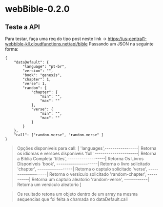 # webBible-0.2.0

## Teste a API

Para testar, faça uma req do tipo post neste link ->   https://us-central1-webbible-kll.cloudfunctions.net/api/bible
Passando um JSON na seguinte forma:

    {
        "dataDefault": {
            "language": "pt-br",
            "version": "",
            "book": "genesis",
            "chapter": 1,
            "verse": 1,
            "random": {
                "chapter": {
                    "min": "",
                    "max": ""
                },
                "verse": {
                    "min": "",
                    "max": ""
                }
            }
        },
        "call": ["random-verse", "random-verse" ]
    }

> Opções disponiveis para call: [
>     'languages',-----------------| Retorna os idiomas e versoes disponiveis
>     'full' ----------------------| Retorna a Biblia Completa
>     'titles', -------------------| Retorna Os Livros Disponiveis
>     'book', ---------------------| Retorna o livro solicitado 
>     'chapter', ------------------| Retorna o captulo solicitado
>     'verse', --------------------| Retorna o versiculo solicitado
>     'random-chapter', -----------| Retorna um captulo aleatorio
>     'random-verse',  ------------| Retorna um versiculo aleatorio
> ]

> Os reultado retona um objeto dentro de um array na mesma sequencias que foi feita a chamada no dataDefault.call